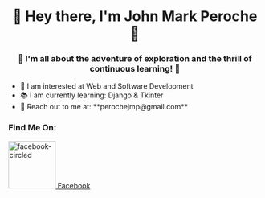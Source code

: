 <h1 align ="center"> 👋 Hey there, I'm John Mark Peroche 👋 </h1>
<h3 align ="center"> 🚀 I'm all about the adventure of exploration and the thrill of continuous learning! 🚀</h3>

<ul align="left">
  <li>🔎 I am interested at Web and Software Development </li>
  <li>📚 I am currently learning: Django & Tkinter</li>
  <li>📧 Reach out to me at: **perochejmp@gmail.com**</li>  
</ul>

<h3 align="left">Find Me On:</h3>
<a href="https://www.facebook.com/johnmark.pacaldoperoche/" target="blank"><img width="94" height="94" src="https://img.icons8.com/3d-fluency/94/facebook-circled.png" alt="facebook-circled"/> Facebook</a>
